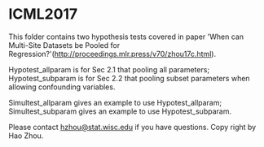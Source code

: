 # ICML2017
This folder contains two hypothesis tests covered in paper 'When can Multi-Site Datasets be Pooled for Regression?'(http://proceedings.mlr.press/v70/zhou17c.html).

Hypotest_allparam is for Sec 2.1 that pooling all parameters; Hypotest_subparam is for Sec 2.2 that pooling subset parameters when allowing confounding variables.

Simultest_allparam gives an example to use Hypotest_allparam; Simultest_subparam gives an example to use Hypotest_subparam.

Please contact hzhou@stat.wisc.edu if you have questions. Copy right by Hao Zhou.
